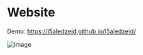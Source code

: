 # Website

Demo: https://i5aledzeid.github.io/i5aledzeid/

![image](https://user-images.githubusercontent.com/107222642/180599508-b9d6c610-308b-44e8-bb0c-fc09346daceb.png)

